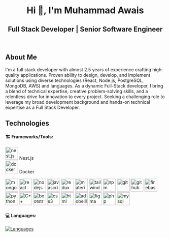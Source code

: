 <h1 align="center">Hi 👋, I'm Muhammad Awais</h1>

<div align="center">

## Full Stack Developer | Senior Software Engineer

</div>

<br/>

## About Me

<p>
   I'm a full stack developer with almost 2.5 years of experience crafting high-quality applications. Proven ability to design, develop, and implement solutions using diverse technologies (React, Node.js, PostgreSQL, MongoDB, AWS) and languages.
   As a dynamic Full-Stack developer, I bring a blend of technical expertise, creative problem-solving skills, and a relentless drive for innovation to every project.
   Seeking a challenging role to leverage my broad development background and hands-on technical expertise as a Full Stack Developer.
</p>

## Technologies

#### 🏗️ Frameworks/Tools:

<p align="left">
  
   <div>
   <img src="https://img.icons8.com/color/480/000000/nestjs.png" alt="nest.js" width="40" height="40" />
   <span className="skill-label">Nest.js</span>
   </div>

  <div>
  <img src="https://img.icons8.com/color/480/000000/docker.png" alt="docker" width="40" height="40" />
  <span className="skill-label">Docker</span>
  </div>
  
  <span><img src="https://img.icons8.com/color/480/000000/mongodb.png" alt="mongodb" width="40" height="40" /></span>
  <span><img src="https://img.icons8.com/color/480/000000/react-native.png" alt="react" width="40" height="40" /></span>
  <span><img src="https://img.icons8.com/color/480/000000/nodejs.png" alt="nodejs" width="40" height="40" /></span>
  <span><img src="https://img.icons8.com/color/480/000000/javascript--v1.png" alt="javascript" width="40" height="40" /></span>
  <span><img src="https://img.icons8.com/color/480/000000/redux.png" alt="redux" width="40" height="40" /></span>
  <span><img src="https://img.icons8.com/color/480/000000/material-ui.png" alt="material-ui" width="40" height="40" /></span>
  <span><img src="https://img.icons8.com/color/480/000000/tailwindcss.png" alt="tailwindcss" width="40" height="40" /></span>
  <span><img src="https://img.icons8.com/color/480/000000/npm.png" alt="npm" width="40" height="40" /></span>
  <span><img src="https://img.icons8.com/color/480/000000/git.png" alt="git" width="40" height="40" /></span>
  <span><img src="https://img.icons8.com/material-outlined/384/000000/github.png" alt="github" width="40" height="40" /></span>
  <span><img src="https://img.icons8.com/color/480/000000/firebase.png" alt="firebase" width="40" height="40" /></span>
  <span><img src="https://img.icons8.com/fluency/240/000000/python.png" alt="python" width="40" height="40" /></span>
  <span><img src="https://img.icons8.com/color/480/000000/c-plus-plus-logo.png" alt="C++" width="40" height="40" /></span>
  <span><img src="https://img.icons8.com/color/480/000000/bootstrap.png" alt="bootstrap" width="40" height="40" /></span>
  <span><img src="https://img.icons8.com/color/480/000000/css3.png" alt="css3" width="40" height="40" /></span>
  <span><img src="https://img.icons8.com/color/480/000000/html-5--v2.png" alt="html" width="40" height="40" /></span>
  <span><img src="https://img.icons8.com/color/480/000000/adobe-illustrator--v1.png" alt="adobeillustrator" width="40" height="40" /></span>
  <span><img src="https://img.icons8.com/color/480/000000/figma--v1.png" alt="figma" width="40" height="40" /></span>
  <span><img src="https://img.icons8.com/dusk/480/000000/php-logo.png" alt="php" width="40" height="40" /></span>
  <span><img src="https://img.icons8.com/fluency/480/000000/mysql-logo.png" alt="mysql" width="40" height="40" /></span>
</p>

#### 💻 Languages:

[![Languages](https://skillicons.dev/icons?i=js,ts,html,css,scss)](#)

